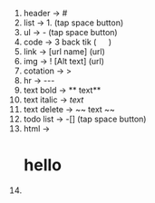1. header -> #
2. list -> 1. (tap space button)
3. ul -> - (tap space button)
4. code -> 3 back tik (```   ```)
5. link -> [url name] (url)
6. img -> ! [Alt text] (url)
7. cotation -> >
8. hr ->  ---
9. text bold -> ** text**
10. text italic -> *text*
11. text delete -> ~~ text ~~
12. todo list -> -[] (tap space button)
13. html -> <div><h1>hello</h1></div>
14. 